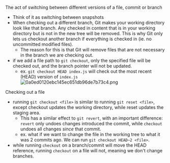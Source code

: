
The act of switching between different versions of a file, commit or branch
- Think of it as switching between snapshots
- When checking out a different branch, Git makes your working directory look like that branch. Any checked in content that is in your working directory but is not in the new tree will be removed. This is why Git only lets us checkout another branch if everything is checked in (ie. no uncommitted modified files).
	- The reason for this is that Git will remove files that are not necessary in the branch we are checking out.
- if we add a file path to `git checkout`, only the specified file will be checked out, and the branch pointer will not be updated.
	- ex. `git checkout HEAD index.js` will check out the most recent (HEAD) version of `index.js`
![0a0ed0120ebc145ec651db96de7b73c4.png](:/a7a7bd8f7ee646d4a308c17366095fad)

Checking out a file
- running `git checkout <file>` is similar to running `git reset <file>`, except checkout updates the working directory, while reset updates the staging area.
	- This has a similar effect to `git revert`, with an important difference: `revert` only undoes changes introduced the commit, while `checkout` undoes all changes *since* that commit.
	- ex. what if we want to change the file in the working tree to what it was 2 commits ago. We can run `git checkout HEAD~2 <file>`.
- while running `checkout` on a branch/commit will move the HEAD reference, running `checkout` on a file will not, meaning we don't change branches.
